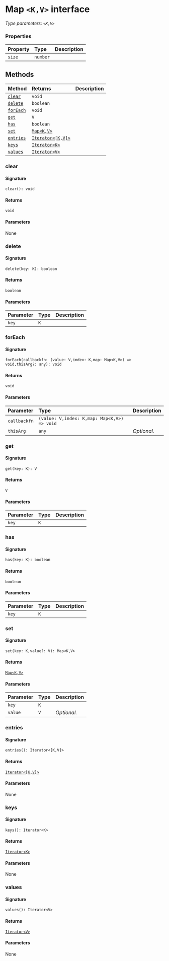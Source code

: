 # Map `<K,V>` interface



_Type parameters: `<K,V>`_






### Properties

| Property	   | Type	| Description|
|:-------------|:-------|:-----------|
|`size`      | `number` |  |




## Methods

| Method	   |  Returns	| Description|
|:-------------|:-------|:-----------|
|[`clear`](#clear)      | `void` |  |
|[`delete`](#delete)      | `boolean` |  |
|[`forEach`](#foreach)      | `void` |  |
|[`get`](#get)      | `V` |  |
|[`has`](#has)      | `boolean` |  |
|[`set`](#set)      | [`Map<K,V>`](map.md) |  |
|[`entries`](#entries)      | [`Iterator<[K,V]>`](iterator.md) |  |
|[`keys`](#keys)      | [`Iterator<K>`](iterator.md) |  |
|[`values`](#values)      | [`Iterator<V>`](iterator.md) |  |



### clear



#### Signature
`clear(): void`

#### Returns
`void`


#### Parameters
None


### delete



#### Signature
`delete(key: K): boolean`

#### Returns
`boolean`


#### Parameters


| Parameter	   | Type    | Description |
|:-------------|:---------------|:------------|
| `key`    | `K` |  |


### forEach



#### Signature
`forEach(callbackfn: (value: V,index: K,map: Map<K,V>) => void,thisArg?: any): void`

#### Returns
`void`


#### Parameters


| Parameter	   | Type    | Description |
|:-------------|:---------------|:------------|
| `callbackfn`    | `(value: V,index: K,map: Map<K,V>) => void` |  |
| `thisArg`    | `any` | _Optional._ |


### get



#### Signature
`get(key: K): V`

#### Returns
`V`


#### Parameters


| Parameter	   | Type    | Description |
|:-------------|:---------------|:------------|
| `key`    | `K` |  |


### has



#### Signature
`has(key: K): boolean`

#### Returns
`boolean`


#### Parameters


| Parameter	   | Type    | Description |
|:-------------|:---------------|:------------|
| `key`    | `K` |  |


### set



#### Signature
`set(key: K,value?: V): Map<K,V>`

#### Returns
[`Map<K,V>`](map.md)


#### Parameters


| Parameter	   | Type    | Description |
|:-------------|:---------------|:------------|
| `key`    | `K` |  |
| `value`    | `V` | _Optional._ |


### entries



#### Signature
`entries(): Iterator<[K,V]>`

#### Returns
[`Iterator<[K,V]>`](iterator.md)


#### Parameters
None


### keys



#### Signature
`keys(): Iterator<K>`

#### Returns
[`Iterator<K>`](iterator.md)


#### Parameters
None


### values



#### Signature
`values(): Iterator<V>`

#### Returns
[`Iterator<V>`](iterator.md)


#### Parameters
None

